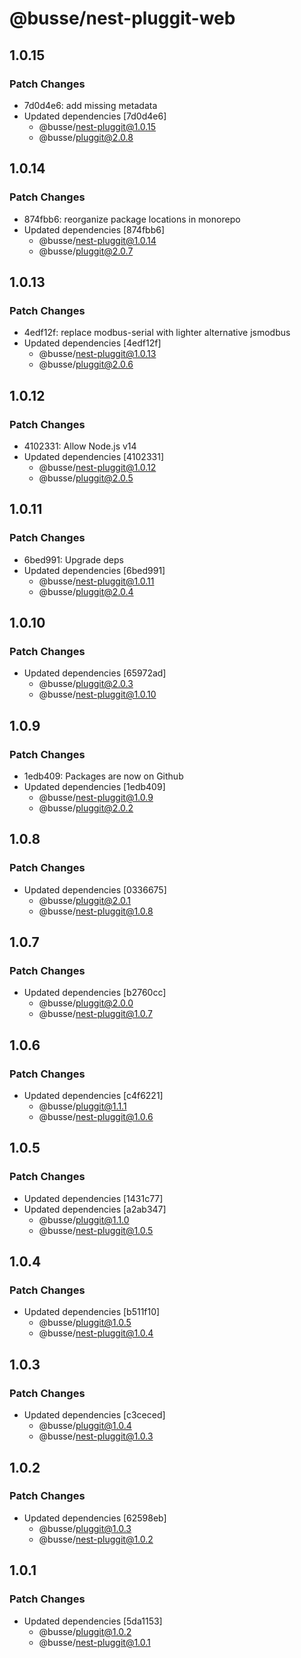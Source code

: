 # @busse/nest-pluggit-web

## 1.0.15

### Patch Changes

- 7d0d4e6: add missing metadata
- Updated dependencies [7d0d4e6]
  - @busse/nest-pluggit@1.0.15
  - @busse/pluggit@2.0.8

## 1.0.14

### Patch Changes

- 874fbb6: reorganize package locations in monorepo
- Updated dependencies [874fbb6]
  - @busse/nest-pluggit@1.0.14
  - @busse/pluggit@2.0.7

## 1.0.13

### Patch Changes

- 4edf12f: replace modbus-serial with lighter alternative jsmodbus
- Updated dependencies [4edf12f]
  - @busse/nest-pluggit@1.0.13
  - @busse/pluggit@2.0.6

## 1.0.12

### Patch Changes

- 4102331: Allow Node.js v14
- Updated dependencies [4102331]
  - @busse/nest-pluggit@1.0.12
  - @busse/pluggit@2.0.5

## 1.0.11

### Patch Changes

- 6bed991: Upgrade deps
- Updated dependencies [6bed991]
  - @busse/nest-pluggit@1.0.11
  - @busse/pluggit@2.0.4

## 1.0.10

### Patch Changes

- Updated dependencies [65972ad]
  - @busse/pluggit@2.0.3
  - @busse/nest-pluggit@1.0.10

## 1.0.9

### Patch Changes

- 1edb409: Packages are now on Github
- Updated dependencies [1edb409]
  - @busse/nest-pluggit@1.0.9
  - @busse/pluggit@2.0.2

## 1.0.8

### Patch Changes

- Updated dependencies [0336675]
  - @busse/pluggit@2.0.1
  - @busse/nest-pluggit@1.0.8

## 1.0.7

### Patch Changes

- Updated dependencies [b2760cc]
  - @busse/pluggit@2.0.0
  - @busse/nest-pluggit@1.0.7

## 1.0.6

### Patch Changes

- Updated dependencies [c4f6221]
  - @busse/pluggit@1.1.1
  - @busse/nest-pluggit@1.0.6

## 1.0.5

### Patch Changes

- Updated dependencies [1431c77]
- Updated dependencies [a2ab347]
  - @busse/pluggit@1.1.0
  - @busse/nest-pluggit@1.0.5

## 1.0.4

### Patch Changes

- Updated dependencies [b511f10]
  - @busse/pluggit@1.0.5
  - @busse/nest-pluggit@1.0.4

## 1.0.3

### Patch Changes

- Updated dependencies [c3ceced]
  - @busse/pluggit@1.0.4
  - @busse/nest-pluggit@1.0.3

## 1.0.2

### Patch Changes

- Updated dependencies [62598eb]
  - @busse/pluggit@1.0.3
  - @busse/nest-pluggit@1.0.2

## 1.0.1

### Patch Changes

- Updated dependencies [5da1153]
  - @busse/pluggit@1.0.2
  - @busse/nest-pluggit@1.0.1
